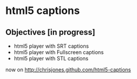 # html5 captions



Objectives [in progress]
----------

- html5 player with SRT captions 
- html5 player with Fullscreen captions
- html5 player with STL captions

now on http://chrisjones.github.com/html5-captions